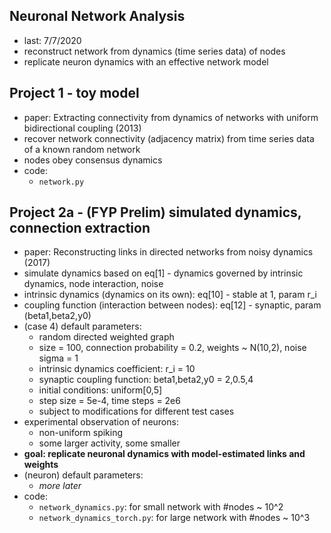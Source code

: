 ## Neuronal Network Analysis

* last: 7/7/2020
* reconstruct network from dynamics (time series data) of nodes
* replicate neuron dynamics with an effective network model

## Project 1 - toy model

* paper: Extracting connectivity from dynamics of networks with uniform bidirectional coupling (2013)
* recover network connectivity (adjacency matrix) from time series data of a known random network
* nodes obey consensus dynamics
* code:
    - ``network.py``

## Project 2a - (FYP Prelim) simulated dynamics, connection extraction

* paper: Reconstructing links in directed networks from noisy dynamics (2017)
* simulate dynamics based on eq[1] - dynamics governed by intrinsic dynamics, node interaction, noise
* intrinsic dynamics (dynamics on its own): eq[10] - stable at 1, param r_i
* coupling function (interaction between nodes): eq[12] - synaptic, param (beta1,beta2,y0)
* (case 4) default parameters:
    - random directed weighted graph
    - size = 100, connection probability = 0.2, weights ~ N(10,2), noise sigma = 1
    - intrinsic dynamics coefficient: r_i = 10
    - synaptic coupling function: beta1,beta2,y0 = 2,0.5,4
    - initial conditions: uniform[0,5]
    - step size = 5e-4, time steps = 2e6
    - subject to modifications for different test cases
* experimental observation of neurons:
    - non-uniform spiking
    - some larger activity, some smaller
* **goal: replicate neuronal dynamics with model-estimated links and weights**
* (neuron) default parameters:
    - _more later_
* code:
    - ``network_dynamics.py``: for small network with #nodes ~ 10^2
    - ``network_dynamics_torch.py``: for large network with #nodes ~ 10^3
